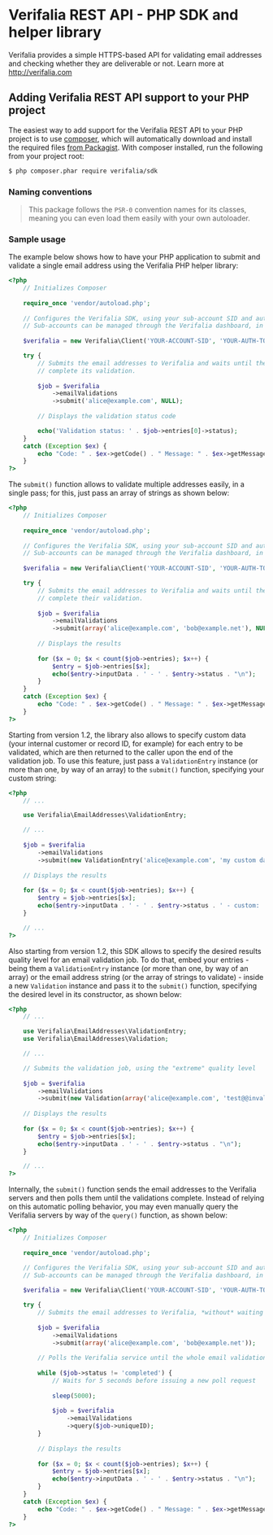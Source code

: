 Verifalia REST API - PHP SDK and helper library
================================================

Verifalia provides a simple HTTPS-based API for validating email addresses and checking whether they are deliverable or not. Learn more at http://verifalia.com

## Adding Verifalia REST API support to your PHP project ##

The easiest way to add support for the Verifalia REST API to your PHP project is to use [composer](http://getcomposer.org), which will automatically download and install the required files [from Packagist](http://packagist.org/packages/verifalia/sdk). With composer installed, run the following from your project root:

```bash
$ php composer.phar require verifalia/sdk
```

### Naming conventions ###

> This package follows the `PSR-0` convention names for its classes, meaning you can even load them easily with your own autoloader.

### Sample usage ###

The example below shows how to have your PHP application to submit and validate a single email address using the Verifalia PHP helper library:

```php
<?php
	// Initializes Composer
	
	require_once 'vendor/autoload.php';
	
	// Configures the Verifalia SDK, using your sub-account SID and auth token.
	// Sub-accounts can be managed through the Verifalia dashboard, in the clients area.
	
	$verifalia = new Verifalia\Client('YOUR-ACCOUNT-SID', 'YOUR-AUTH-TOKEN');

	try {
		// Submits the email addresses to Verifalia and waits until the engine
		// complete its validation.
	
		$job = $verifalia
			->emailValidations
			->submit('alice@example.com', NULL);
		
		// Displays the validation status code

		echo('Validation status: ' . $job->entries[0]->status);
	}
	catch (Exception $ex) {
		echo "Code: " . $ex->getCode() . " Message: " . $ex->getMessage();
	}
?>
```

The `submit()` function allows to validate multiple addresses easily, in a single pass; for this, just pass an array of strings as shown below:

```php
<?php
	// Initializes Composer
	
	require_once 'vendor/autoload.php';
	
	// Configures the Verifalia SDK, using your sub-account SID and auth token.
	// Sub-accounts can be managed through the Verifalia dashboard, in the clients area.
	
	$verifalia = new Verifalia\Client('YOUR-ACCOUNT-SID', 'YOUR-AUTH-TOKEN');

	try {
		// Submits the email addresses to Verifalia and waits until the engine
		// complete their validation.
	
		$job = $verifalia
			->emailValidations
			->submit(array('alice@example.com', 'bob@example.net'), NULL);
		
		// Displays the results
		
		for ($x = 0; $x < count($job->entries); $x++) {
			$entry = $job->entries[$x];
			echo($entry->inputData . ' - ' . $entry->status . "\n");
		}
	}
	catch (Exception $ex) {
		echo "Code: " . $ex->getCode() . " Message: " . $ex->getMessage();
	}
?>
```

Starting from version 1.2, the library also allows to specify custom data (your internal customer or record ID, for example) for each entry to be validated, which are then returned to the caller upon the end of the validation job. To use this feature, just pass a `ValidationEntry` instance (or more than one, by way of an array) to the `submit()` function, specifying your custom string:

```php
<?php
	// ...

	use Verifalia\EmailAddresses\ValidationEntry;

	// ...
	
	$job = $verifalia
		->emailValidations
		->submit(new ValidationEntry('alice@example.com', 'my custom data'), NULL);
	
	// Displays the results
	
	for ($x = 0; $x < count($job->entries); $x++) {
		$entry = $job->entries[$x];
		echo($entry->inputData . ' - ' . $entry->status . ' - custom: ' . $entry->custom . "\n");
	}

	// ...
?>
```

Also starting from version 1.2, this SDK allows to specify the desired results quality level for an email validation job. To do that, embed your entries - being them a `ValidationEntry` instance (or more than one, by way of an array) or the email address string (or the array of strings to validate) - inside a new `Validation` instance and pass it to the `submit()` function, specifying the desired level in its constructor, as shown below:

```php
<?php
	// ...

	use Verifalia\EmailAddresses\ValidationEntry;
	use Verifalia\EmailAddresses\Validation;

	// ...

	// Submits the validation job, using the "extreme" quality level
	
	$job = $verifalia
		->emailValidations
		->submit(new Validation(array('alice@example.com', 'test@@invalid.tld'), 'extreme'), NULL);
	
	// Displays the results
	
	for ($x = 0; $x < count($job->entries); $x++) {
		$entry = $job->entries[$x];
		echo($entry->inputData . ' - ' . $entry->status . "\n");
	}

	// ...
?>
```

Internally, the `submit()` function sends the email addresses to the Verifalia servers and then polls them until the validations complete.
Instead of relying on this automatic polling behavior, you may even manually query the Verifalia servers by way of the `query()` function, as shown below:

```php
<?php
	// Initializes Composer
	
	require_once 'vendor/autoload.php';

	// Configures the Verifalia SDK, using your sub-account SID and auth token.
	// Sub-accounts can be managed through the Verifalia dashboard, in the clients area.
	
	$verifalia = new Verifalia\Client('YOUR-ACCOUNT-SID', 'YOUR-AUTH-TOKEN');

	try {
		// Submits the email addresses to Verifalia, *without* waiting for their validation
	
		$job = $verifalia
			->emailValidations
			->submit(array('alice@example.com', 'bob@example.net'));
		
		// Polls the Verifalia service until the whole email validation job is completed
		
		while ($job->status != 'completed') {
			// Waits for 5 seconds before issuing a new poll request
		
			sleep(5000);
			
			$job = $verifalia
				->emailValidations
				->query($job->uniqueID);
		}
		
		// Displays the results
		
		for ($x = 0; $x < count($job->entries); $x++) {
			$entry = $job->entries[$x];
			echo($entry->inputData . ' - ' . $entry->status . "\n");
		}
	}
	catch (Exception $ex) {
		echo "Code: " . $ex->getCode() . " Message: " . $ex->getMessage();
	}
?>
```
